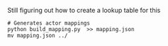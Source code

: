 

Still figuring out how to create a lookup table for this

```
# Generates actor mappings
python build_mapping.py  >> mapping.json
mv mapping.json ../

```
